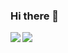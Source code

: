 ### Hi there 👋

<a href="https://twitter.com/akhilsahuji/">
  <img align="left" src="https://github-readme-stats.vercel.app/api?username=akhilsahuji&show_icons=true" />
</a>
<a href="https://twitter.com/akhilsahuji/">
  <img align="left" src="https://github-readme-stats.vercel.app/api/top-langs/?username=akhilsahuji&hide=html,ruby,css,scss" />
</a>
<!--
**akhilsahuji/akhilsahuji** is a ✨ _special_ ✨ repository because its `README.md` (this file) appears on your GitHub profile.

Here are some ideas to get you started:

- 🔭 I’m currently working on ...
- 🌱 I’m currently learning ...
- 👯 I’m looking to collaborate on ...
- 🤔 I’m looking for help with ...
- 💬 Ask me about ...
- 📫 How to reach me: ...
- 😄 Pronouns: ...
- ⚡ ![Top Langs](https://github-readme-stats.vercel.app/api/top-langs/?username=CharalambosIoannou&theme=tokyonight)Fun fact: ...
-->

